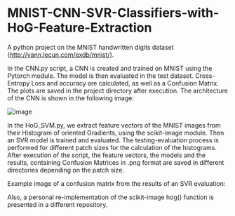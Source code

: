 # MNIST-CNN-SVR-Classifiers-with-HoG-Feature-Extraction

A python project on the MNIST handwritten digits dataset (http://yann.lecun.com/exdb/mnist/). 

In the CNN.py script, a CNN is created and trained on MNIST using the Pytorch module. The model is then evaluated in the test dataset. Cross-Entropy Loss and accuracy are calculated, as well as a Confusion Matrix. The plots are saved in the project directory after execution. The architecture of the CNN is shown in the following image:

![image](https://github.com/petrakisgeo/MNIST-CNN-SVR-Classifiers-with-HoG-Feature-Extraction/assets/117226445/97ec68d9-8e37-4b9a-be8b-5d6085e90a01)

In the HoG_SVM.py, we extract feature vectors of the MNIST images from their Histogram of oriented Gradients, using the scikit-image module. Then an SVR model is trained and evaluated. The testing-evaluation process is performed for different patch sizes for the calculation of the histograms. After execution of the script, the feature vectors, the models and the results, containing Confusion Matrices in .png format are saved in different directories depending on the patch size.

Example image of a confusion matrix from the results of an SVR evaluation:


Also, a personal re-implementation of the scikit-image hog() function is presented in a different repository.
